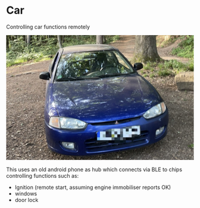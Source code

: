 # Car

Controlling car functions remotely

![Mitsubishi Colt CJ0](other/images/car.png)

This uses an old android phone as hub which connects via BLE to chips controlling functions such as:

- Ignition (remote start, assuming engine immobiliser reports OK)
- windows
- door lock

